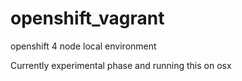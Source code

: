 # openshift_vagrant
openshift 4 node local environment

Currently experimental phase and running this on osx
